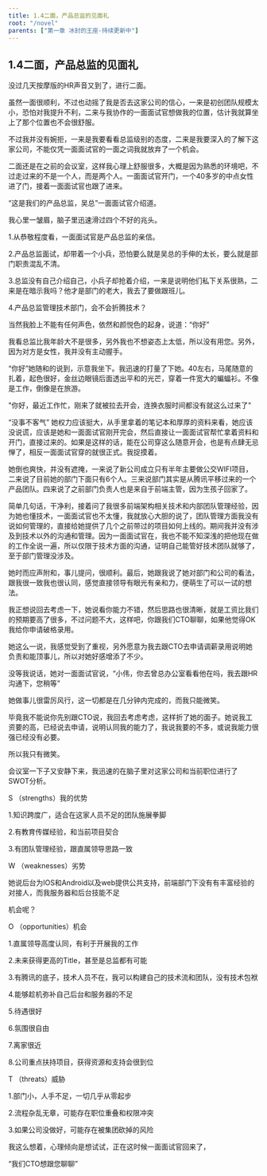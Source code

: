 ```yaml
---
title: 1.4二面，产品总监的见面礼
root: "/novel"
parents: ["第一章 冰封的王座-持续更新中"]
---
```

## 1.4二面，产品总监的见面礼

没过几天按摩版的HR声音又到了，进行二面。

虽然一面很顺利，不过也动摇了我是否去这家公司的信心，一来是初创团队规模太小，恐怕对我提升不利，二来与我协作的一面面试官想做我的位置，估计我就算坐上了那个位置也不会很舒服。

不过我并没有婉拒，一来是我要看看总监级别的态度，二来是我要深入的了解下这家公司，不能仅凭一面面试官的一面之词我就放弃了一个机会。

二面还是在之前的会议室，这样我心理上舒服很多，大概是因为熟悉的环境吧，不过走过来的不是一个人，而是两个人。一面面试官开门，一个40多岁的中点女性进了门，接着一面面试官也跟了进来。

“这是我们的产品总监，吴总”一面面试官介绍道。

我心里一皱眉，脑子里迅速滑过四个不好的兆头。

1.从恭敬程度看，一面面试官是产品总监的亲信。

2.产品总监面试，却带着一个小兵，恐怕要么就是吴总的手伸的太长，要么就是部门职责混乱不清。

3.总监没有自己介绍自己，小兵子却抢着介绍，一来是说明他们私下关系很熟，二来是在暗示我吗？他才是部门的老大，我去了要做跟班儿。

4.产品总监管理技术部门，会不会折腾技术？

当然我脸上不能有任何声色，依然和颜悦色的起身，说道：“你好”

我看总监比我年龄大不是很多，另外我也不想姿态上太低，所以没有用您。另外，因为对方是女性，我并没有主动握手。

“你好”她随和的说到，示意我坐下。我迅速的打量了下她。40左右，马尾随意的扎着，起色很好，金丝边眼镜后面透出平和的光芒，穿着一件宽大的蝙蝠衫。不像是工作，倒像是在旅游。

"你好，最近工作忙，刚来了就被拉去开会，连换衣服时间都没有就这么过来了"

“没事不客气” 她权力应该挺大，从手里拿着的笔记本和厚厚的资料来看，她应该没说谎，应该是她和一面面试官刚开完会，然后直接让一面面试官帮忙拿着资料和开门，直接过来的。如果是这样的话，能在公司穿这么随意开会，也是有点肆无忌惮了，相反一面面试官穿的就很正式。我捉摸着。

她倒也爽快，并没有遮掩，一来说了新公司成立只有半年主要做公交WIFI项目，二来说了目前她的部门下面只有6个人。三来说部门其实是从腾讯平移过来的一个产品团队。四来说了之前部门负责人也是来自于前端主管，因为生孩子回家了。

简单几句话，干净利，接着问了我很多前端架构相关技术和内部团队管理经验，因为她也懂技术，一面面试官也不太懂，我就放心大胆的说了，团队管理方面我没有说如何管理的，直接给她提供了几个之前带过的项目如何上线的。期间我并没有涉及到技术以外的沟通和管理。因为一面面试官在，我也不能不知深浅的把他现在做的工作全说一遍，所以仅限于技术方面的沟通，证明自己能管好技术团队就够了，至于部门管理没涉及。

她时而应声附和，事儿提问，很顺利。最后，她跟我说了她对部门和公司的看法，跟我很一致我也很认同，感觉直接领导有眼光有亲和力，便萌生了可以一试的想法。

我正想说回去考虑一下，她说看你能力不错，然后思路也很清晰，就是工资比我们的预期要高了很多，不过问题不大，这样吧，你跟我们CTO聊聊，如果他觉得OK我给你申请破格录用。

她这么一说，我感觉受到了重视，另外愿意为我去跟CTO去申请调薪录用说明她负责和能顶事儿，所以对她好感增添了不少。

没等我说话，她对一面面试官说，“小伟，你去曾总办公室看看他在吗，我去跟HR沟通下，您稍等”

她做事儿很雷厉风行，这一切都是在几分钟内完成的，而我只能微笑。

毕竟我不能说你先别跟CTO说，我回去考虑考虑，这样折了她的面子。她说我工资要的高，已经说去申请，说明认同我的能力了，我说我要的不多，或说我能力很强已经没有必要。

所以我只有微笑。

会议室一下子又安静下来，我迅速的在脑子里对这家公司和当前职位进行了SWOT分析。

S （strengths）我的优势

1.知识跨度广，适合在这家人员不足的团队施展拳脚

2.有教育传媒经验，和当前项目契合

3.有团队管理经验，跟直属领导思路一致

W （weaknesses）劣势

她说后台为IOS和Android以及web提供公共支持，前端部门下没有有丰富经验的对接人，而我服务器和后台技能不足

机会呢？

O （opportunities）机会

1.直属领导高度认同，有利于开展我的工作

2.未来获得更高的Title，甚至是总监都有可能

3.有腾讯的底子，技术人员不在，我可以构建自己的技术流和团队，没有技术包袱

4.能够趁机弥补自己后台和服务器的不足

5.待遇很好

6.氛围很自由

7.离家很近

8.公司重点扶持项目，获得资源和支持会很到位

T （threats）威胁

1.部门小，人手不足，一切几乎从零起步

2.流程杂乱无章，可能存在职位重叠和权限冲突

3.如果公司没做好，可能存在被集团砍掉的风险

我这么想着，心理倾向是想试试，正在这时候一面面试官回来了，

“我们CTO想跟您聊聊”

